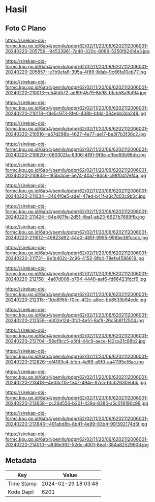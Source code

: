 # Hasil

## Foto C Plano

https://sirekap-obj-formc.kpu.go.id/6ab4/pemilu/pdpr/62/02/11/20/06/6202112006001-20240220-205756--94533961-7d40-420c-8066-5250f82414e3.jpg

https://sirekap-obj-formc.kpu.go.id/6ab4/pemilu/pdpr/62/02/11/20/06/6202112006001-20240220-205857--e7b9efa6-395a-4f89-8dab-9c66fa10eb77.jpg

https://sirekap-obj-formc.kpu.go.id/6ab4/pemilu/pdpr/62/02/11/20/06/6202112006001-20240220-210013--c54fd572-ad89-4579-8b98-b1cb58a9b9f4.jpg

https://sirekap-obj-formc.kpu.go.id/6ab4/pemilu/pdpr/62/02/11/20/06/6202112006001-20240220-210118--f4e5c973-8fe0-438b-bfdd-064ebb3da249.jpg

https://sirekap-obj-formc.kpu.go.id/6ab4/pemilu/pdpr/62/02/11/20/06/6202112006001-20240220-210516--a57d298b-4627-4e77-ae17-be3f7b3f36c2.jpg

https://sirekap-obj-formc.kpu.go.id/6ab4/pemilu/pdpr/62/02/11/20/06/6202112006001-20240220-210620--060302fa-6306-4f91-9f9e-cffbe90b98db.jpg

https://sirekap-obj-formc.kpu.go.id/6ab4/pemilu/pdpr/62/02/11/20/06/6202112006001-20240220-210833--185bcb5e-5e74-40a7-84c6-c98f0417ef4a.jpg

https://sirekap-obj-formc.kpu.go.id/6ab4/pemilu/pdpr/62/02/11/20/06/6202112006001-20240220-211034--3464f0e5-ade1-47ed-b41f-a3c7d03c9b0c.jpg

https://sirekap-obj-formc.kpu.go.id/6ab4/pemilu/pdpr/62/02/11/20/06/6202112006001-20240220-211424--84e467fe-2d51-4ba1-ab23-6627b7689ffb.jpg

https://sirekap-obj-formc.kpu.go.id/6ab4/pemilu/pdpr/62/02/11/20/06/6202112006001-20240220-211612--49823d92-44d0-485f-9995-996be36fccdc.jpg

https://sirekap-obj-formc.kpu.go.id/6ab4/pemilu/pdpr/62/02/11/20/06/6202112006001-20240220-211731--9e1b402c-2c96-4152-8fb4-78efa4586619.jpg

https://sirekap-obj-formc.kpu.go.id/6ab4/pemilu/pdpr/62/02/11/20/06/6202112006001-20240220-212158--4a67d008-b794-4440-aaf6-fd66423fdcf9.jpg

https://sirekap-obj-formc.kpu.go.id/6ab4/pemilu/pdpr/62/02/11/20/06/6202112006001-20240220-212315--1fdc8955-70cc-4f2c-a8ee-bb8533b94edc.jpg

https://sirekap-obj-formc.kpu.go.id/6ab4/pemilu/pdpr/62/02/11/20/06/6202112006001-20240220-212559--e302e124-0fc1-4e51-8af9-26c5b8112504.jpg

https://sirekap-obj-formc.kpu.go.id/6ab4/pemilu/pdpr/62/02/11/20/06/6202112006001-20240220-212704--58ef9cc5-a5f4-44c9-aece-f42ca21c88b2.jpg

https://sirekap-obj-formc.kpu.go.id/6ab4/pemilu/pdpr/62/02/11/20/06/6202112006001-20240220-212826--df4193c4-bfdb-4d69-a9f0-aa41195ef6ac.jpg

https://sirekap-obj-formc.kpu.go.id/6ab4/pemilu/pdpr/62/02/11/20/06/6202112006001-20240220-213418--4e03cf15-1e47-494e-87c5-b1cb2630ebbb.jpg

https://sirekap-obj-formc.kpu.go.id/6ab4/pemilu/pdpr/62/02/11/20/06/6202112006001-20240220-213658--cc26d556-b201-428a-8385-a5c019190c99.jpg

https://sirekap-obj-formc.kpu.go.id/6ab4/pemilu/pdpr/62/02/11/20/06/6202112006001-20240220-213843--491abd8b-8b41-4e99-83b4-991592174d5f.jpg

https://sirekap-obj-formc.kpu.go.id/6ab4/pemilu/pdpr/62/02/11/20/06/6202112006001-20240220-214010--a836e392-52dc-4001-8ea1-384a82529906.jpg


## Metadata

| Key        | Value               |
| ---------- | ------------------- |
| Time Stamp | 2024-02-29 18:03:48 |
| Kode Dapil | 6201                |



